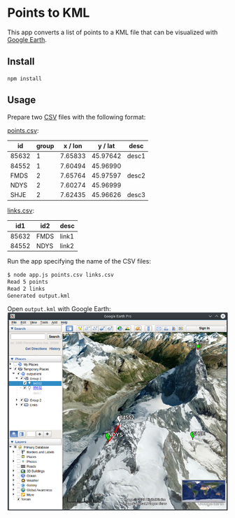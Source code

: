 # Points to KML
This app converts a list of points to a KML file that can be visualized with [Google Earth](https://www.google.com/earth/).

## Install
```
npm install
```

## Usage
Prepare two [CSV](https://en.wikipedia.org/wiki/Comma-separated_values) files with the following format:

[points.csv](test/points.csv):

| id    | group | x / lon | y / lat  | desc  |
|-------|-------|---------|----------|-------|
| 85632 | 1     | 7.65833 | 45.97642 | desc1 |
| 84552 | 1     | 7.60494 | 45.96990 |       |
| FMDS  | 2     | 7.65764 | 45.97597 | desc2 |
| NDYS  | 2     | 7.60274 | 45.96999 |       |
| SHJE  | 2     | 7.62435 | 45.96626 | desc3 |

[links.csv](test/links.csv):

| id1   | id2  | desc  |
|-------|------|-------|
| 85632 | FMDS | link1 |
| 84552 | NDYS | link2 |

Run the app specifying the name of the CSV files:
```
$ node app.js points.csv links.csv
Read 5 points
Read 2 links
Generated output.kml
```

Open `output.kml` with Google Earth:
![screenshot](test/screenshot.png)
